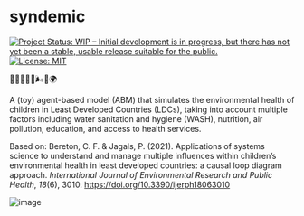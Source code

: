# syndemic

<!-- badges: start -->
[![Project Status: WIP – Initial development is in progress, but there
has not yet been a stable, usable release suitable for the
public.](https://www.repostatus.org/badges/latest/wip.svg)](https://www.repostatus.org/#wip)
[![License:
MIT](https://img.shields.io/badge/license-MIT-green)](https://choosealicense.com/licenses/mit/)
<!-- badges: end -->

🧒🏽💧🍎🏫🌬️🏥🌍

A (toy) agent-based model (ABM) that simulates the environmental health of children in Least Developed Countries (LDCs), taking into account multiple factors including water sanitation and hygiene (WASH), nutrition, air pollution, education, and access to health services.

Based on: Bereton, C. F. & Jagals, P. (2021). Applications of systems science to understand and manage multiple influences within children’s environmental health in least developed countries: a causal loop diagram approach. _International Journal of Environmental Research and Public Health_, _18_(6), 3010. https://doi.org/10.3390/ijerph18063010

![image](https://github.com/danielvartan/syndemic/assets/29462472/9d9f5c58-81d4-4729-ab54-bf8d4388cd93)

